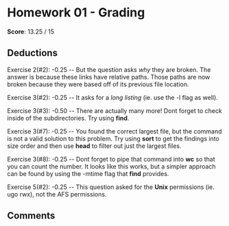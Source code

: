 Homework 01 - Grading
=====================

**Score**: 13.25 / 15

Deductions
----------
Exercise 2(#2): -0.25 --
But the question asks *why* they are broken. The answer is because these links have relative paths. Those paths are now broken because they were based off of its previous file location.

Exercise 3(#2): -0.25 --
It asks for a *long listing* (ie. use the -l flag as well).

Exercise 3(#3): -0.50 --
There are actually many more! Dont forget to check inside of the subdirectories. Try using **find**. 

Exercise 3(#7): -0.25 --
You found the correct largest file, but the command is not a valid solution to this problem. Try using **sort** to get the findings into size order and then use **head** to filter out just the largest files.

Exercise 3(#8): -0.25 --
Dont forget to pipe that command into **wc** so that you can count the number. It looks like this works, but a simpler approach can be found by using the -mtime flag that **find** provides.

Exercise 5(#2): -0.25 --
This question asked for the **Unix** permissions (ie. ugo rwx), not the AFS permissions.

Comments
--------
